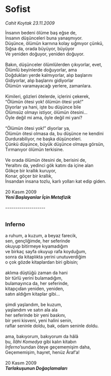 # Sofist

*Cahit Koytak 23.11.2009*

<div class="yazi">İnsanın bedeni ölüme baş eğse de, <br/>İnsanın düşünceleri buna yanaşmıyor. <br/>Düşünce, ölümün karnına kolay sığmıyor çünkü,<br/>Sığsa da, orada büyüyor, büyüyor <br/>Ve yeniden doğuyor, yeniden doğuyor. <br/><br/>Bakın, düşünceler ölümlülerden çıkıyorlar, evet, <br/>Ölümlü beyinlerde doğuyorlar, ama <br/>Doğdukları yerde kalmıyorlar, alıp başlarını <br/>Gidiyorlar, alıp başlarını gidiyorlar <br/>Ölümün varamayacağı yerlere, zamanlara. <br/><br/>Kimileri, gözleri ötelerde, içlerini çekerek, <br/>“Ölümün ötesi yok! ölümün ötesi yok!” <br/>Diyorlar ya hani, işte bu düşünce bile <br/>Ölümsüz olmayı istiyor, ölümün ötesini... <br/>Öyle değil mi ama, öyle değil mi yani? <br/><br/>“Ölümün ötesi yok!” diyorlar ya, <br/>Ölümün ötesi olmasa da, bu düşünce ne kendini <br/>Durdurabiliyor, ne başka düşünceleri. <br/>Çünkü düşünce, büyük düşünce olmaya görsün, <br/>Tırmanıyor ölümün terkisine. <br/><br/>Ve orada ölümün ötesini de, berisini de, <br/>Yeraltını da, yedinci gök katını da içine alan <br/>Gökçe bir krallık kuruyor, <br/>Konar, göçer bir krallık, <br/>İnsandan insana tozlu, karlı yolları kat edip giden. <br/><br/>20 Kasım 2009<b><i> <br/>Yeni Başlayanlar İçin Metafizik</i></b> <br/><br/>-------------------- <br/><br/><br/><font size="4"><strong>Inferno</strong></font> <br/><br/>a ruhum, a kuzum, a beyaz farecik, <br/>sen, gençliğimde, her seferinde <br/>okuyup bitirmeye kıyamadığım <br/>ve birkaç sayfa okuyup rafa koyduğum, <br/>sonra da kitaplıkta yerini unutuverdiğim <br/>o çok gözde kitaplardan biri gibisin; <br/><br/>aklıma düştüğü zaman da hani <br/>bir türlü yerini bulamadığım, <br/>bulamayınca da, her seferinde, <br/>kitapçıdan yeniden, yeniden, <br/>satın aldığım kitaplar gibi... <br/><br/>şimdi yaşlandım, be kuzum, <br/>yaşlandım ve satın ala ala <br/>her seferinde bir yeni baskını, <br/>bir yeni kisveni, yeni halini senin, <br/>raflar seninle doldu, bak, odam seninle doldu. <br/><br/>ama, bakıyorum, bakıyorum da hâlâ <br/>bu, <i>İlâhi Komedya </i>gibi kalın kitabın<i> <br/>İnferno</i>’sundan öteye geçememişim daha, <br/>Geçememişim, hayret, henüz Âraf’a! <br/><br/>20 Kasım 2009<b><i> <br/>Tarlakuşunun Doğaçlamaları</i></b>
</div>
